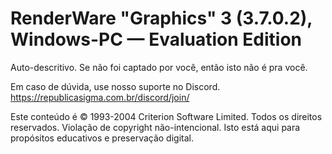 # RenderWare "Graphics" 3 (3.7.0.2), Windows-PC — Evaluation Edition
Auto-descritivo. Se não foi captado por você, então isto não é pra você.

Em caso de dúvida, use nosso suporte no Discord.
https://republicasigma.com.br/discord/join/

Este conteúdo é © 1993-2004 Criterion Software Limited. Todos os direitos reservados.
Violação de copyright não-intencional. Isto está aqui para propósitos educativos e preservação digital.
